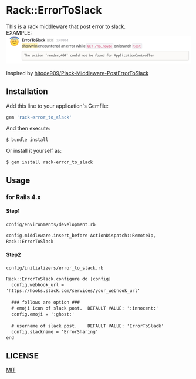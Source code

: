 # Rack::ErrorToSlack
This is a rack middleware that post error to slack.  
EXAMPLE: ![](https://github.com/showwin/rack-error_to_slack/blob/master/doc/sample.png)

Inspired by [hitode909/Plack-Middleware-PostErrorToSlack](https://github.com/hitode909/Plack-Middleware-PostErrorToSlack)

## Installation

Add this line to your application's Gemfile:

```ruby
gem 'rack-error_to_slack'
```

And then execute:

    $ bundle install

Or install it yourself as:

    $ gem install rack-error_to_slack

## Usage
### for Rails 4.x
#### Step1
`config/environments/development.rb`
```
config.middleware.insert_before ActionDispatch::RemoteIp, Rack::ErrorToSlack
```

#### Step2
`config/initializers/error_to_slack.rb`
```
Rack::ErrorToSlack.configure do |config|
  config.webhook_url = 'https://hooks.slack.com/services/your_webhook_url'
  
  ### follows are option ###
  # emoji icon of slack post.  DEFAULT VALUE: ':innocent:'
  config.emoji = ':ghost:'  
  
  # username of slack post.    DEFAULT VALUE: 'ErrorToSlack'
  config.slackname = 'ErrorSharing'
end
```

## LICENSE
[MIT](https://github.com/showwin/rack-error_to_slack/blob/master/LICENSE)
